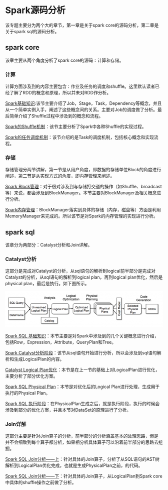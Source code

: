 # Spark源码分析

该专题主要分为两个大的章节，第一章是关于spark core的源码分析，第二章是关于spark sql的源码分析。

## spark core

该章主要从两个角度分析了spark core的源码：计算和存储。

### 计算

计算方面涉及到的内容主要包含：作业及任务的调度和shuffle。这里默认读者已经了解了RDD的概念和原理，所以并未对RDD作分析。

[Spark基础知识][1]:该节主要介绍了Job，Stage，Task，Dependency等概念，并且从一个简单实例入手，阐述了这些概念间的关系。主要对Job的调度做了分析。最后简单介绍了Shuffle过程中涉及到的概念和流程。

[Spark的Shuffle机制][2]：该节主要分析了Spark中各种Shuffle的实现过程。

[Spark的任务调度机制][3]：该节介绍的是Task的调度机制，包括核心概念和实现流程。

### 存储

存储管理分两节讲解，第一节是从用户角度，即数据的存储单位Block的角度进行阐述，第二节是从实现方式的角度，即内存管理来阐述。

[Spark Block管理][4]：对于很对涉及到与存储打交道的操作（如Shuffle、broadcast等）来说，都会涉及到BlockManager。本节主要对BlockManager及相关概念进行分析。

[Spark内存管理][5]：BlockManager落实到具体的存储（内存，磁盘等）方面是利用MemoryManager来完成的。所以该节是对Spark的内存管理的实现进行分析。

## spark sql

该章分为两部分：Catalyst分析和Join详解。

### Catalyst分析

这部分是完成对Catalyst的分析，从sql语句的解析到logical前半部分是完成对Catalyst的分析，从sql语句的解析到logical plan，再到logical plan优化，然后是physical plan，最后是执行。如下图所示。

![Catalyst实现][Catalyst]

[Spark SQL 基础知识][7]：本节主要是对Spark中涉及到的几个关键概念进行介绍，包括Row，Expression，Attribute，QueryPlan和Tree。

[Spark Catalyst分析阶段][6]：该节从sql语句开始进行分析，所以会涉及到sql语句解析和生成LogicalPlan的内容。

[Catalyst Logical Plan优化][8]：本节是在上一节的基础上对LogicalPlan进行优化，主要分析了部分优化方案。

[Spark SQL Physical Plan][9]：本节是对优化后的Logical Plan进行处理，生成用于执行的Physical Plan。

[Spark SQL 执行阶段][10]：在PhysicalPlan生成之后，就是执行阶段，执行的时候会涉及到部分的优化方案，并且本节对DataSet的原理进行了分析。

### Join详解

这部分主要是针对Join算子的分析，前半部分的分析涵盖基本的处理思路，但是并不会细致到每个算子都分析，如果相分析具体算子可以沿着前半部分的思路去挖掘。

[Spark SQL Join分析——上][11]：针对具体的Join算子，分析了从SQL语句的AST树解析到LogicalPlan优化完成，也就是生成PhysicalPlan之前，的代码。

[Spark SQL Join分析——下][12]：针对具体的Join算子，从LogicalPlan到Spark core中具体的shuffle操作之前做了分析。

[1]:https://github.com/summerDG/spark-code-ananlysis/blob/master/analysis/core/spark_shuffle.md
[2]:https://github.com/summerDG/spark-code-ananlysis/blob/master/analysis/core/spark_sort_shuffle.md
[3]:https://github.com/summerDG/spark-code-ananlysis/blob/master/analysis/core/task_schedule.md
[4]:https://github.com/summerDG/spark-code-ananlysis/blob/master/analysis/core/block_manager.md
[5]:https://github.com/summerDG/spark-code-ananlysis/blob/master/analysis/core/memory_manager.md
[6]:https://github.com/summerDG/spark-code-ananlysis/blob/master/analysis/sql/spark_sql_parser.md
[7]:https://github.com/summerDG/spark-code-ananlysis/blob/master/analysis/sql/spark_sql_preparation.md
[8]:https://github.com/summerDG/spark-code-ananlysis/blob/master/analysis/sql/spark_sql_optimize.md
[9]:https://github.com/summerDG/spark-code-ananlysis/blob/master/analysis/sql/spark_sql_physicalplan.md
[10]:https://github.com/summerDG/spark-code-ananlysis/blob/master/analysis/sql/spark_sql_execution.md
[11]:https://github.com/summerDG/spark-code-ananlysis/blob/master/analysis/sql/spark_sql_join_1.md
[12]:https://github.com/summerDG/spark-code-ananlysis/blob/master/analysis/sql/spark_sql_join_2.md
[Catalyst]:pic/Catalyst-Optimizer-diagram.png
